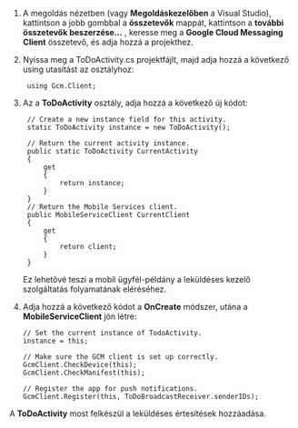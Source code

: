 
1. A megoldás nézetben (vagy **Megoldáskezelőben** a Visual Studio), kattintson a jobb gombbal a **összetevők** mappát, kattintson a **további összetevők beszerzése...** , keresse meg a **Google Cloud Messaging Client** összetevő, és adja hozzá a projekthez.
2. Nyissa meg a ToDoActivity.cs projektfájlt, majd adja hozzá a következő using utasítást az osztályhoz:
   
        using Gcm.Client;
3. Az a **ToDoActivity** osztály, adja hozzá a következő új kódot: 
   
        // Create a new instance field for this activity.
        static ToDoActivity instance = new ToDoActivity();
   
        // Return the current activity instance.
        public static ToDoActivity CurrentActivity
        {
            get
            {
                return instance;
            }
        }
        // Return the Mobile Services client.
        public MobileServiceClient CurrentClient
        {
            get
            {
                return client;
            }
        }
   
    Ez lehetővé teszi a mobil ügyfél-példány a leküldéses kezelő szolgáltatás folyamatának eléréséhez.
4. Adja hozzá a következő kódot a **OnCreate** módszer, utána a **MobileServiceClient** jön létre:
   
       // Set the current instance of TodoActivity.
       instance = this;
   
       // Make sure the GCM client is set up correctly.
       GcmClient.CheckDevice(this);
       GcmClient.CheckManifest(this);
   
       // Register the app for push notifications.
       GcmClient.Register(this, ToDoBroadcastReceiver.senderIDs);

A **ToDoActivity** most felkészül a leküldéses értesítések hozzáadása.

